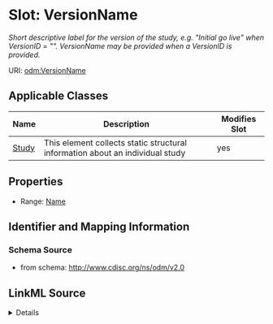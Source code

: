 # Slot: VersionName


_Short descriptive label for the version of the study, e.g. "Initial go live" when VersionID = "<study version ID for Initial go live>". VersionName may be provided when a VersionID is provided._



URI: [odm:VersionName](http://www.cdisc.org/ns/odm/v2.0/VersionName)



<!-- no inheritance hierarchy -->




## Applicable Classes

| Name | Description | Modifies Slot |
| --- | --- | --- |
[Study](Study.md) | This element collects static structural information about an individual study |  yes  |







## Properties

* Range: [Name](Name.md)





## Identifier and Mapping Information







### Schema Source


* from schema: http://www.cdisc.org/ns/odm/v2.0




## LinkML Source

<details>
```yaml
name: VersionName
description: Short descriptive label for the version of the study, e.g. "Initial go
  live" when VersionID = "<study version ID for Initial go live>". VersionName may
  be provided when a VersionID is provided.
from_schema: http://www.cdisc.org/ns/odm/v2.0
rank: 1000
alias: VersionName
domain_of:
- Study
range: name

```
</details>